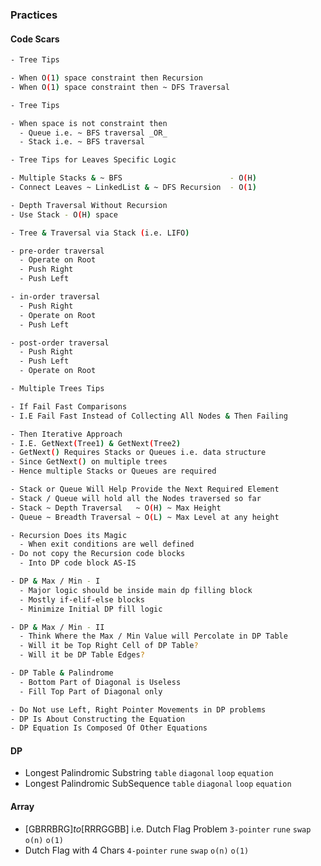 ### Practices

#### Code Scars
```bash
- Tree Tips

- When O(1) space constraint then Recursion 
- When O(1) space constraint then ~ DFS Traversal
```

```bash
- Tree Tips

- When space is not constraint then
  - Queue i.e. ~ BFS traversal _OR_
  - Stack i.e. ~ BFS traversal
```

```bash
- Tree Tips for Leaves Specific Logic

- Multiple Stacks & ~ BFS                        - O(H)
- Connect Leaves ~ LinkedList & ~ DFS Recursion  - O(1)
```

```bash
- Depth Traversal Without Recursion
- Use Stack - O(H) space
```

```bash 
- Tree & Traversal via Stack (i.e. LIFO)

- pre-order traversal
  - Operate on Root
  - Push Right 
  - Push Left

- in-order traversal
  - Push Right
  - Operate on Root 
  - Push Left

- post-order traversal
  - Push Right
  - Push Left
  - Operate on Root
```

```bash
- Multiple Trees Tips

- If Fail Fast Comparisons
- I.E Fail Fast Instead of Collecting All Nodes & Then Failing

- Then Iterative Approach
- I.E. GetNext(Tree1) & GetNext(Tree2)
- GetNext() Requires Stacks or Queues i.e. data structure
- Since GetNext() on multiple trees
- Hence multiple Stacks or Queues are required

- Stack or Queue Will Help Provide the Next Required Element
- Stack / Queue will hold all the Nodes traversed so far
- Stack ~ Depth Traversal   ~ O(H) ~ Max Height
- Queue ~ Breadth Traversal ~ O(L) ~ Max Level at any height
```

```bash
- Recursion Does its Magic
  - When exit conditions are well defined
- Do not copy the Recursion code blocks
  - Into DP code block AS-IS
```

```bash
- DP & Max / Min - I
  - Major logic should be inside main dp filling block
  - Mostly if-elif-else blocks
  - Minimize Initial DP fill logic

- DP & Max / Min - II
  - Think Where the Max / Min Value will Percolate in DP Table
  - Will it be Top Right Cell of DP Table?
  - Will it be DP Table Edges?
```

```bash
- DP Table & Palindrome
  - Bottom Part of Diagonal is Useless
  - Fill Top Part of Diagonal only
```

```bash
- Do Not use Left, Right Pointer Movements in DP problems
- DP Is About Constructing the Equation
- DP Equation Is Composed Of Other Equations
```

#### DP
- Longest Palindromic Substring `table` `diagonal` `loop` `equation`
- Longest Palindromic SubSequence `table` `diagonal` `loop` `equation`

#### Array
- [GBRRBRG]_to_[RRRGGBB] i.e. Dutch Flag Problem `3-pointer` `rune` `swap` `o(n)` `o(1)`
- Dutch Flag with 4 Chars `4-pointer` `rune` `swap` `o(n)` `o(1)`
